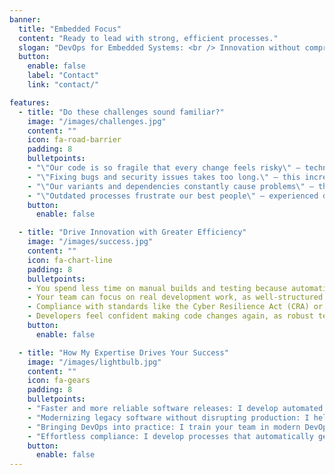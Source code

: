 ```yaml
---
banner:
  title: "Embedded Focus"
  content: "Ready to lead with strong, efficient processes."
  slogan: "DevOps for Embedded Systems: <br /> Innovation without compromise"
  button:
    enable: false
    label: "Contact"
    link: "contact/"

features:
  - title: "Do these challenges sound familiar?"
    image: "/images/challenges.jpg"
    content: ""
    icon: fa-road-barrier
    padding: 8
    bulletpoints:
    - "\"Our code is so fragile that every change feels risky\" – technical debt keeps growing, security vulnerabilities go unnoticed, and both product quality and innovation suffer."
    - "\"Fixing bugs and security issues takes too long.\" – this increases support costs, jeopardizes compliance, and forces the team to spend more time firefighting than actually developing."
    - "\"Our variants and dependencies constantly cause problems\" – the system becomes harder to manage, development slows down, and innovation grinds to a halt."
    - "\"Outdated processes frustrate our best people\" – experienced developers leave, onboarding becomes more difficult, and critical know-how gets lost."
    button:
      enable: false

  - title: "Drive Innovation with Greater Efficiency"
    image: "/images/success.jpg"
    content: ""
    icon: fa-chart-line
    padding: 8
    bulletpoints:
    - You spend less time on manual builds and testing because automation eliminates error-prone tasks and reduces waiting times.
    - Your team can focus on real development work, as well-structured pipelines and processes minimize back-and-forth questions, misunderstandings, and unnecessary meetings.
    - Compliance with standards like the Cyber Resilience Act (CRA) or IEC 62443 is handled automatically through generated compliance reports, eliminating the need for tedious manual updates in Excel sheets and documentation.
    - Developers feel confident making code changes again, as robust testing and versioning systems provide immediate feedback and prevent regressions.
    button:
      enable: false

  - title: "How My Expertise Drives Your Success"
    image: "/images/lightbulb.jpg"
    content: ""
    icon: fa-gears
    padding: 8
    bulletpoints:
    - "Faster and more reliable software releases: I develop automated CI/CD pipelines that accelerate build, test, and deployment processes, so your team no longer has to wait hours for product-builds and can roll out new features with confidence."
    - "Modernizing legacy software without disrupting production: I help companies future-proof their legacy code with modern technologies like containerization, automation, or programming languages like Rust—without interrupting operations or breaking existing interfaces."
    - "Bringing DevOps into practice: I train your team in modern DevOps methodologies, ensuring that automation, version control, and testing strategies work seamlessly together—so no one has to rely on manual deployments anymore."
    - "Effortless compliance: I develop processes that automatically generate compliance reports for IEC 62443, IEC 61508, IEC 26262, and the Cyber Resilience Act (CRA)—eliminating manual documentation and providing audit-ready reports at the push of a button."
    button:
      enable: false
---
```


